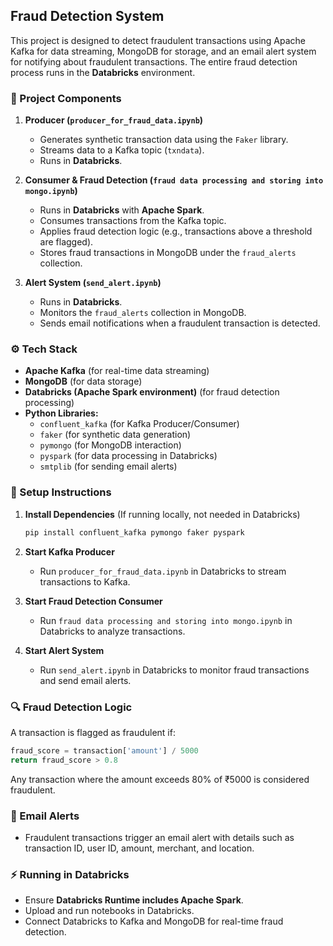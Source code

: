 ## Fraud Detection System

This project is designed to detect fraudulent transactions using Apache Kafka for data streaming, MongoDB for storage, and an email alert system for notifying about fraudulent transactions. The entire fraud detection process runs in the **Databricks** environment.

### 📌 Project Components

1. **Producer (`producer_for_fraud_data.ipynb`)**  
   - Generates synthetic transaction data using the `Faker` library.  
   - Streams data to a Kafka topic (`txndata`).  
   - Runs in **Databricks**.  

2. **Consumer & Fraud Detection (`fraud data processing and storing into mongo.ipynb`)**  
   - Runs in **Databricks** with **Apache Spark**.
   - Consumes transactions from the Kafka topic.  
   - Applies fraud detection logic (e.g., transactions above a threshold are flagged).  
   - Stores fraud transactions in MongoDB under the `fraud_alerts` collection.  

3. **Alert System (`send_alert.ipynb`)**  
   - Runs in **Databricks**.  
   - Monitors the `fraud_alerts` collection in MongoDB.  
   - Sends email notifications when a fraudulent transaction is detected.  

### ⚙️ Tech Stack

- **Apache Kafka** (for real-time data streaming)  
- **MongoDB** (for data storage)  
- **Databricks (Apache Spark environment)** (for fraud detection processing)  
- **Python Libraries:**
  - `confluent_kafka` (for Kafka Producer/Consumer)
  - `faker` (for synthetic data generation)
  - `pymongo` (for MongoDB interaction)
  - `pyspark` (for data processing in Databricks)
  - `smtplib` (for sending email alerts)  

### 🚀 Setup Instructions

1. **Install Dependencies** (If running locally, not needed in Databricks)  
   ```sh
   pip install confluent_kafka pymongo faker pyspark
   ```

2. **Start Kafka Producer**  
   - Run `producer_for_fraud_data.ipynb` in Databricks to stream transactions to Kafka.

3. **Start Fraud Detection Consumer**  
   - Run `fraud data processing and storing into mongo.ipynb` in Databricks to analyze transactions.

4. **Start Alert System**  
   - Run `send_alert.ipynb` in Databricks to monitor fraud transactions and send email alerts.

### 🔍 Fraud Detection Logic

A transaction is flagged as fraudulent if:
   ```python
   fraud_score = transaction['amount'] / 5000
   return fraud_score > 0.8
   ```
Any transaction where the amount exceeds 80% of ₹5000 is considered fraudulent.

### 📧 Email Alerts

- Fraudulent transactions trigger an email alert with details such as transaction ID, user ID, amount, merchant, and location.

### ⚡ Running in Databricks

- Ensure **Databricks Runtime includes Apache Spark**.
- Upload and run notebooks in Databricks.
- Connect Databricks to Kafka and MongoDB for real-time fraud detection.


